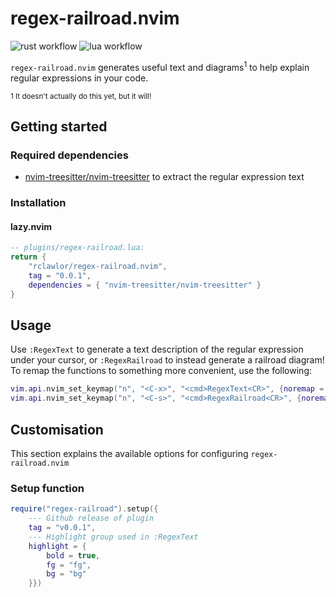 # regex-railroad.nvim

![rust workflow](https://github.com/rclawlor/regex-railroad.nvim/actions/workflows/rust.yml/badge.svg)
![lua workflow](https://github.com/rclawlor/regex-railroad.nvim/actions/workflows/lua.yml/badge.svg)


`regex-railroad.nvim` generates useful text and diagrams<sup>1</sup> to help explain regular expressions in your code.

<sup>1 It doesn't actually do this yet, but it will!</sup>

## Getting started
### Required dependencies
- [nvim-treesitter/nvim-treesitter](https://github.com/nvim-treesitter/nvim-treesitter) to extract the regular expression text

### Installation
#### lazy.nvim
```lua
-- plugins/regex-railroad.lua:
return {
    "rclawlor/regex-railroad.nvim",
    tag = "0.0.1",
    dependencies = { "nvim-treesitter/nvim-treesitter" }
}
```

## Usage
Use `:RegexText` to generate a text description of the regular expression under your cursor, or `:RegexRailroad` to instead generate a railroad diagram!
To remap the functions to something more convenient, use the following:
```lua
vim.api.nvim_set_keymap("n", "<C-x>", "<cmd>RegexText<CR>", {noremap = true, silent = true})
vim.api.nvim_set_keymap("n", "<C-s>", "<cmd>RegexRailroad<CR>", {noremap = true, silent = true})
```

## Customisation
This section explains the available options for configuring `regex-railroad.nvim`

### Setup function
```lua
require("regex-railroad").setup({
    --- Github release of plugin
    tag = "v0.0.1",
    --- Highlight group used in :RegexText
    highlight = {
        bold = true,
        fg = "fg",
        bg = "bg"
    }})
```


